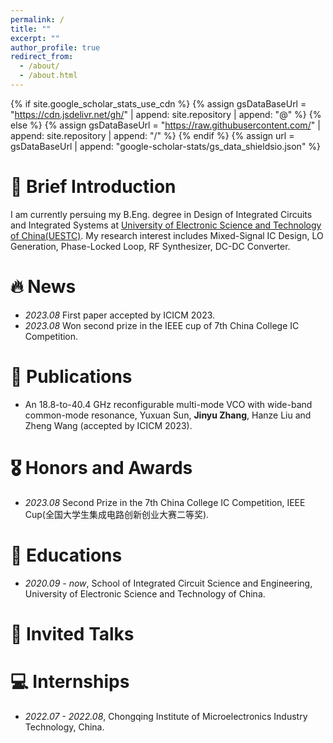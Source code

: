 ```yaml
---
permalink: /
title: ""
excerpt: ""
author_profile: true
redirect_from: 
  - /about/
  - /about.html
---
```


{% if site.google_scholar_stats_use_cdn %}
{% assign gsDataBaseUrl = "https://cdn.jsdelivr.net/gh/" | append: site.repository | append: "@" %}
{% else %}
{% assign gsDataBaseUrl = "https://raw.githubusercontent.com/" | append: site.repository | append: "/" %}
{% endif %}
{% assign url = gsDataBaseUrl | append: "google-scholar-stats/gs_data_shieldsio.json" %}

<span class='anchor' id='about-me'></span>

# 📢 Brief Introduction

I am currently persuing my B.Eng. degree in Design of Integrated Circuits and Integrated Systems at [University of Electronic Science and Technology of China(UESTC)](https://en.uestc.edu.cn/). 
My research interest includes Mixed-Signal IC Design, LO Generation, Phase-Locked Loop, RF Synthesizer, DC-DC Converter. 


# 🔥 News
- *2023.08* First paper accepted by ICICM 2023.
- *2023.08* Won second prize in the IEEE cup of 7th China College IC Competition.

# 📝 Publications 
- An 18.8-to-40.4 GHz reconfigurable multi-mode VCO with wide-band common-mode resonance, Yuxuan Sun, **Jinyu Zhang**, Hanze Liu and Zheng Wang (accepted by ICICM 2023).

# 🎖 Honors and Awards
- *2023.08* Second Prize in the 7th China College IC Competition, IEEE Cup(全国大学生集成电路创新创业大赛二等奖).


# 📖 Educations
- *2020.09 - now*, School of Integrated Circuit Science and Engineering, University of Electronic Science and Technology of China. 
 

# 💬 Invited Talks


# 💻 Internships
- *2022.07 - 2022.08*, Chongqing Institute of Microelectronics Industry Technology, China.
